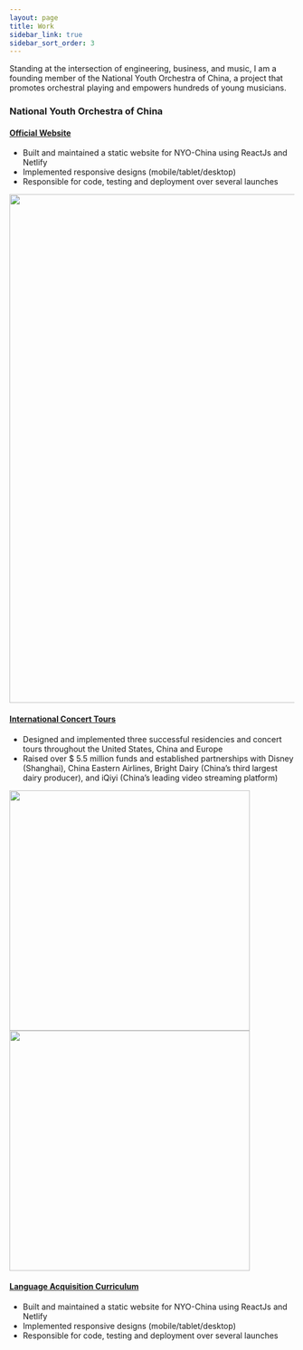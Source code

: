 ```yaml
---
layout: page
title: Work
sidebar_link: true
sidebar_sort_order: 3
---
```


Standing at the intersection of engineering, business, and music, I am a founding member of the National Youth Orchestra of China, a project that promotes orchestral playing and empowers hundreds of young musicians.

### National Youth Orchestra of China

#### <a href="nyochina.com"> Official Website </a>
* Built and maintained a static website for NYO-China using ReactJs and Netlify
* Implemented responsive designs (mobile/tablet/desktop)
* Responsible for code, testing and deployment over several launches 
<img align="center" src="https://res.cloudinary.com/peggiexplode/image/upload/v1631824940/YelpCamp/Screen_Shot_2021-09-16_at_4.41.40_PM_wo4dwg.png" width="900" />

#### <a href="nyochina.com"> International Concert Tours </a>
* Designed and implemented three successful residencies and concert tours throughout the United States, China and Europe
* Raised over $ 5.5 million funds and established partnerships with Disney (Shanghai), China Eastern Airlines, Bright Dairy (China’s third largest dairy producer), and iQiyi (China’s leading video streaming platform)

<img src="https://res.cloudinary.com/peggiexplode/image/upload/v1631822446/YelpCamp/Screen_Shot_2021-09-16_at_4.00.36_PM_si9ni9.png" width="425"/> <img src="https://res.cloudinary.com/peggiexplode/image/upload/v1631822446/YelpCamp/Screen_Shot_2021-09-16_at_4.00.36_PM_si9ni9.png" width="425"/> 



#### <a href="nyochina.com"> Language Acquisition Curriculum </a>
* Built and maintained a static website for NYO-China using ReactJs and Netlify
* Implemented responsive designs (mobile/tablet/desktop)
* Responsible for code, testing and deployment over several launches 
